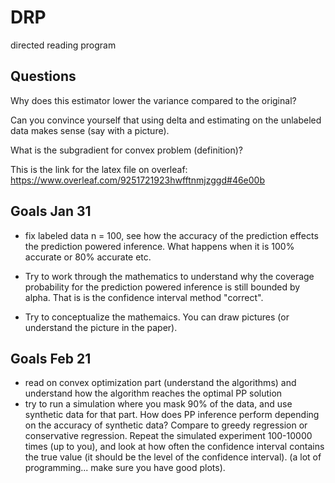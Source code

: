 # DRP
directed reading program 

## Questions
Why does this estimator lower the variance compared to the original? 

Can you convince yourself that using delta and estimating on the unlabeled data makes sense (say with a picture). 

What is the subgradient for convex problem (definition)? 


This is the link for the latex file on overleaf: 
https://www.overleaf.com/9251721923hwfftnmjzggd#46e00b

## Goals Jan 31
- fix labeled data n = 100, see how the accuracy of the prediction effects the prediction powered inference. What happens when it is 100% accurate or 80% accurate etc.

- Try to work through the mathematics to understand why the coverage probability for the prediction powered inference is still bounded by alpha. That is is the confidence interval method "correct".

- Try to conceptualize the mathemaics. You can draw pictures (or understand the picture in the paper).

## Goals Feb 21
- read on convex optimization part (understand the algorithms) and understand how the algorithm reaches the optimal PP solution
- try to run a simulation where you mask 90% of the data, and use synthetic data for that part. How does PP inference perform depending on the accuracy of synthetic data? Compare to greedy regression or conservative regression. Repeat the simulated experiment 100-10000 times (up to you), and look at how often the confidence interval contains the true value (it should be the level of the confidence interval). (a lot of programming... make sure you have good plots).
